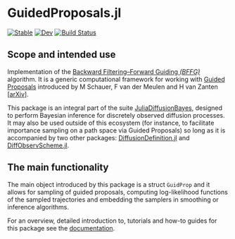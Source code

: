 # GuidedProposals.jl

[![Stable](https://img.shields.io/badge/docs-stable-blue.svg)](https://JuliaDiffusionBayes.github.io/GuidedProposals.jl/stable)
[![Dev](https://img.shields.io/badge/docs-dev-blue.svg)](https://JuliaDiffusionBayes.github.io/GuidedProposals.jl/dev)
[![Build Status](https://travis-ci.com/JuliaDiffusionBayes/GuidedProposals.jl.svg?branch=master)](https://travis-ci.com/JuliaDiffusionBayes/GuidedProposals.jl)

## Scope and intended use

Implementation of the [Backward Filtering&ndash;Forward Guiding *(BFFG)*](https://arxiv.org/pdf/1712.03807.pdf) algorithm. It is a generic computational framework for working with [Guided Proposals](https://projecteuclid.org/euclid.bj/1494316837) introduced by M Schauer, F van der Meulen and H van Zanten [[arXiv](https://arxiv.org/pdf/1311.3606.pdf)].

This package is an integral part of the suite [JuliaDiffusionBayes](https://github.com/JuliaDiffusionBayes), designed to perform Bayesian inference for discretely observed diffusion processes. It may also be used outside of this ecosystem (for instance, to facilitate importance sampling on a path space via Guided Proposals) so long as it is accompanied by two other packages: [DiffusionDefinition.jl](https://github.com/JuliaDiffusionBayes/DiffusionDefinition.jl) and [DiffObservScheme.jl](https://github.com/JuliaDiffusionBayes/DiffObservScheme).

## The main functionality

The main object introduced by this package is a struct `GuidProp` and it allows for sampling of guided proposals, computing log-likelihood functions of the sampled trajectories and embedding the samplers in smoothing or inference algorithms.

For an overview, detailed introduction to, tutorials and how-to guides for this package see the [documentation](https://JuliaDiffusionBayes.github.io/GuidedProposals.jl/dev).
